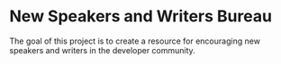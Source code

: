 # New Speakers and Writers Bureau

The goal of this project is to create a resource for encouraging new speakers and writers in the developer community.